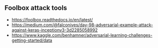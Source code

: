 
## Foolbox attack tools
* https://foolbox.readthedocs.io/en/latest/
* https://medium.com/@falconives/day-98-adversarial-example-attack-against-keras-inceptionv3-3d2285058992
* https://www.kaggle.com/benhamner/adversarial-learning-challenges-getting-started/data
